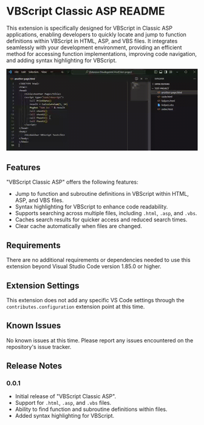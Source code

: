 # VBScript Classic ASP README

This extension is specifically designed for VBScript in Classic ASP applications, enabling developers to quickly locate and jump to function definitions within VBScript in HTML, ASP, and VBS files. It integrates seamlessly with your development environment, providing an efficient method for accessing function implementations, improving code navigation, and adding syntax highlighting for VBScript.

![Demo](https://raw.githubusercontent.com/PayaamEmami/vbscript-classic-asp-vscode-extension/main/demo.gif)

## Features

"VBScript Classic ASP" offers the following features:
- Jump to function and subroutine definitions in VBScript within HTML, ASP, and VBS files.
- Syntax highlighting for VBScript to enhance code readability.
- Supports searching across multiple files, including `.html`, `.asp`, and `.vbs`.
- Caches search results for quicker access and reduced search times.
- Clear cache automatically when files are changed.

## Requirements

There are no additional requirements or dependencies needed to use this extension beyond Visual Studio Code version 1.85.0 or higher.

## Extension Settings

This extension does not add any specific VS Code settings through the `contributes.configuration` extension point at this time.

## Known Issues

No known issues at this time. Please report any issues encountered on the repository's issue tracker.

## Release Notes

### 0.0.1

- Initial release of "VBScript Classic ASP".
- Support for `.html`, `.asp`, and `.vbs` files.
- Ability to find function and subroutine definitions within files.
- Added syntax highlighting for VBScript.
